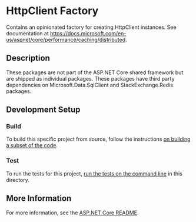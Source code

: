 # HttpClient Factory

Contains an opinionated factory for creating HttpClient instances. See documentation at https://docs.microsoft.com/en-us/aspnet/core/performance/caching/distributed.

## Description

These packages are not part of the ASP.NET Core shared framework but are shipped as individual packages. These packages have third party dependencies on Microsoft.Data.SqlClient and StackExchange.Redis packages.

## Development Setup

### Build

To build this specific project from source, follow the instructions [on building a subset of the code](../../docs/BuildFromSource.md#building-a-subset-of-the-code).

### Test

To run the tests for this project, [run the tests on the command line](../../docs/BuildFromSource.md#running-tests-on-command-line) in this directory.

## More Information

For more information, see the [ASP.NET Core README](../../README.md).